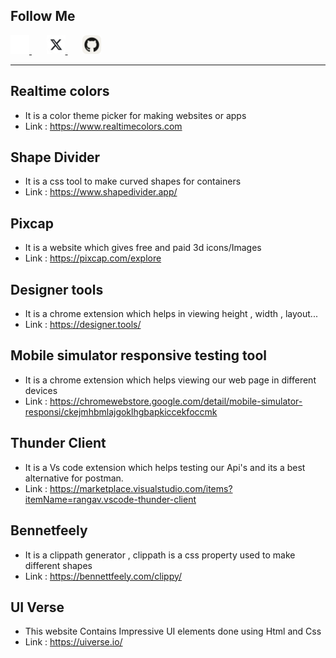 ## Follow Me

<a href="https://linkedin.com/in/narasimhavaddala">
  <img src="./social_Icons/Linkedin.png" alt="Sample Image" width="30" height="30">
</a>&nbsp;&nbsp;&nbsp;&nbsp;&nbsp;
<a href="https://x.com/narasimha_62">
  <img src="./social_Icons/x.png" alt="Sample Image" width="30" height="30">
</a>  
</a>&nbsp;&nbsp;&nbsp;&nbsp;&nbsp;
<a href="https://github.com/narasimhavaddala">
  <img src="./social_Icons/github-inverted.svg" alt="Sample Image" width="30" height="30" >
</a>  
</a>

<br>
<hr>



## Realtime colors 
* It is a color theme picker for making websites or apps
* Link : https://www.realtimecolors.com

## Shape Divider

<!-- Using HTML -->


* It is a css tool to make curved shapes for containers 
* Link : https://www.shapedivider.app/

## Pixcap
* It is a website which gives free and paid 3d icons/Images 
* Link : https://pixcap.com/explore

## Designer tools
* It is a chrome extension which helps in viewing height , width , layout...
* Link : https://designer.tools/

## Mobile simulator responsive testing tool
- It is a chrome extension which helps viewing our web page in different devices 
- Link : https://chromewebstore.google.com/detail/mobile-simulator-responsi/ckejmhbmlajgoklhgbapkiccekfoccmk 

## Thunder Client
- It is a Vs code extension which helps testing our Api's and its a best alternative for postman.
- Link : https://marketplace.visualstudio.com/items?itemName=rangav.vscode-thunder-client 

## Bennetfeely
- It is a clippath generator , clippath is a css property used to make different shapes<br>
- Link : https://bennettfeely.com/clippy/

## UI Verse
- This website Contains Impressive UI elements done using Html and Css<br>
- Link : https://uiverse.io/




